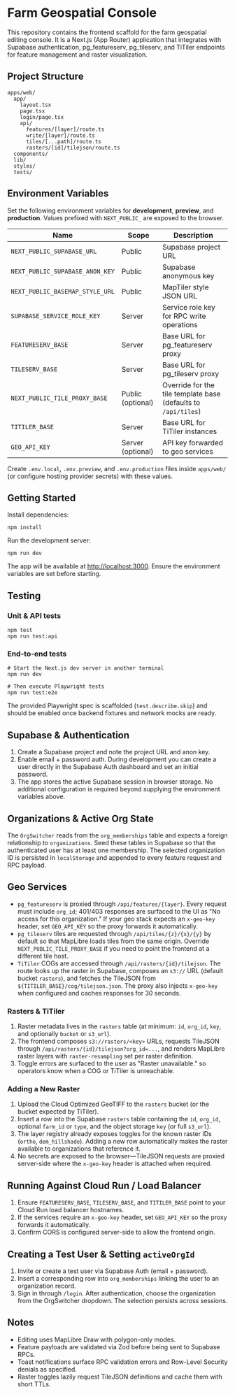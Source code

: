 # Farm Geospatial Console

This repository contains the frontend scaffold for the farm geospatial editing console. It is a Next.js (App Router) application that integrates with Supabase authentication, pg_featureserv, pg_tileserv, and TiTiler endpoints for feature management and raster visualization.

## Project Structure

```
apps/web/
  app/
    layout.tsx
    page.tsx
    login/page.tsx
    api/
      features/[layer]/route.ts
      write/[layer]/route.ts
      tiles/[...path]/route.ts
      rasters/[id]/tilejson/route.ts
  components/
  lib/
  styles/
  tests/
```

## Environment Variables

Set the following environment variables for **development**, **preview**, and **production**. Values prefixed with `NEXT_PUBLIC_` are exposed to the browser.

| Name | Scope | Description |
| --- | --- | --- |
| `NEXT_PUBLIC_SUPABASE_URL` | Public | Supabase project URL |
| `NEXT_PUBLIC_SUPABASE_ANON_KEY` | Public | Supabase anonymous key |
| `NEXT_PUBLIC_BASEMAP_STYLE_URL` | Public | MapTiler style JSON URL |
| `SUPABASE_SERVICE_ROLE_KEY` | Server | Service role key for RPC write operations |
| `FEATURESERV_BASE` | Server | Base URL for pg_featureserv proxy |
| `TILESERV_BASE` | Server | Base URL for pg_tileserv proxy |
| `NEXT_PUBLIC_TILE_PROXY_BASE` | Public (optional) | Override for the tile template base (defaults to `/api/tiles`) |
| `TITILER_BASE` | Server | Base URL for TiTiler instances |
| `GEO_API_KEY` | Server (optional) | API key forwarded to geo services |

Create `.env.local`, `.env.preview`, and `.env.production` files inside `apps/web/` (or configure hosting provider secrets) with these values.

## Getting Started

Install dependencies:

```
npm install
```

Run the development server:

```
npm run dev
```

The app will be available at [http://localhost:3000](http://localhost:3000). Ensure the environment variables are set before starting.

## Testing

### Unit & API tests

```
npm test
npm run test:api
```

### End-to-end tests

```
# Start the Next.js dev server in another terminal
npm run dev

# Then execute Playwright tests
npm run test:e2e
```

The provided Playwright spec is scaffolded (`test.describe.skip`) and should be enabled once backend fixtures and network mocks are ready.

## Supabase & Authentication

1. Create a Supabase project and note the project URL and anon key.
2. Enable email + password auth. During development you can create a user directly in the Supabase Auth dashboard and set an initial password.
3. The app stores the active Supabase session in browser storage. No additional configuration is required beyond supplying the environment variables above.

## Organizations & Active Org State

The `OrgSwitcher` reads from the `org_memberships` table and expects a foreign relationship to `organizations`. Seed these tables in Supabase so that the authenticated user has at least one membership. The selected organization ID is persisted in `localStorage` and appended to every feature request and RPC payload.

## Geo Services

- `pg_featureserv` is proxied through `/api/features/{layer}`. Every request must include `org_id`; 401/403 responses are surfaced to the UI as "No access for this organization." If your geo stack expects an `x-geo-key` header, set `GEO_API_KEY` so the proxy forwards it automatically.
- `pg_tileserv` tiles are requested through `/api/tiles/{z}/{x}/{y}` by default so that MapLibre loads tiles from the same origin. Override `NEXT_PUBLIC_TILE_PROXY_BASE` if you need to point the frontend at a different tile host.
- `TiTiler` COGs are accessed through `/api/rasters/{id}/tilejson`. The route looks up the raster in Supabase, composes an `s3://` URL (default bucket `rasters`), and fetches the TileJSON from `${TITILER_BASE}/cog/tilejson.json`. The proxy also injects `x-geo-key` when configured and caches responses for 30 seconds.

### Rasters & TiTiler

1. Raster metadata lives in the `rasters` table (at minimum: `id`, `org_id`, `key`, and optionally `bucket` or `s3_url`).
2. The frontend composes `s3://rasters/<key>` URLs, requests TileJSON through `/api/rasters/{id}/tilejson?org_id=...`, and renders MapLibre raster layers with `raster-resampling` set per raster definition.
3. Toggle errors are surfaced to the user as "Raster unavailable." so operators know when a COG or TiTiler is unreachable.

### Adding a New Raster

1. Upload the Cloud Optimized GeoTIFF to the `rasters` bucket (or the bucket expected by TiTiler).
2. Insert a row into the Supabase `rasters` table containing the `id`, `org_id`, optional `farm_id` or `type`, and the object storage `key` (or full `s3_url`).
3. The layer registry already exposes toggles for the known raster IDs (`ortho`, `dem_hillshade`). Adding a new row automatically makes the raster available to organizations that reference it.
4. No secrets are exposed to the browser—TileJSON requests are proxied server-side where the `x-geo-key` header is attached when required.

## Running Against Cloud Run / Load Balancer

1. Ensure `FEATURESERV_BASE`, `TILESERV_BASE`, and `TITILER_BASE` point to your Cloud Run load balancer hostnames.
2. If the services require an `x-geo-key` header, set `GEO_API_KEY` so the proxy forwards it automatically.
3. Confirm CORS is configured server-side to allow the frontend origin.

## Creating a Test User & Setting `activeOrgId`

1. Invite or create a test user via Supabase Auth (email + password).
2. Insert a corresponding row into `org_memberships` linking the user to an organization record.
3. Sign in through `/login`. After authentication, choose the organization from the OrgSwitcher dropdown. The selection persists across sessions.

## Notes

- Editing uses MapLibre Draw with polygon-only modes.
- Feature payloads are validated via Zod before being sent to Supabase RPCs.
- Toast notifications surface RPC validation errors and Row-Level Security denials as specified.
- Raster toggles lazily request TileJSON definitions and cache them with short TTLs.
